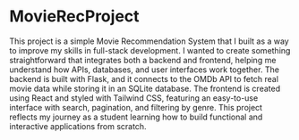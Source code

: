 # MovieRecProject

This project is a simple Movie Recommendation System that I built as a way to improve my skills in full-stack development. I wanted to create something straightforward that integrates both a backend and frontend, helping me understand how APIs, databases, and user interfaces work together. The backend is built with Flask, and it connects to the OMDb API to fetch real movie data while storing it in an SQLite database. The frontend is created using React and styled with Tailwind CSS, featuring an easy-to-use interface with search, pagination, and filtering by genre. This project reflects my journey as a student learning how to build functional and interactive applications from scratch.
